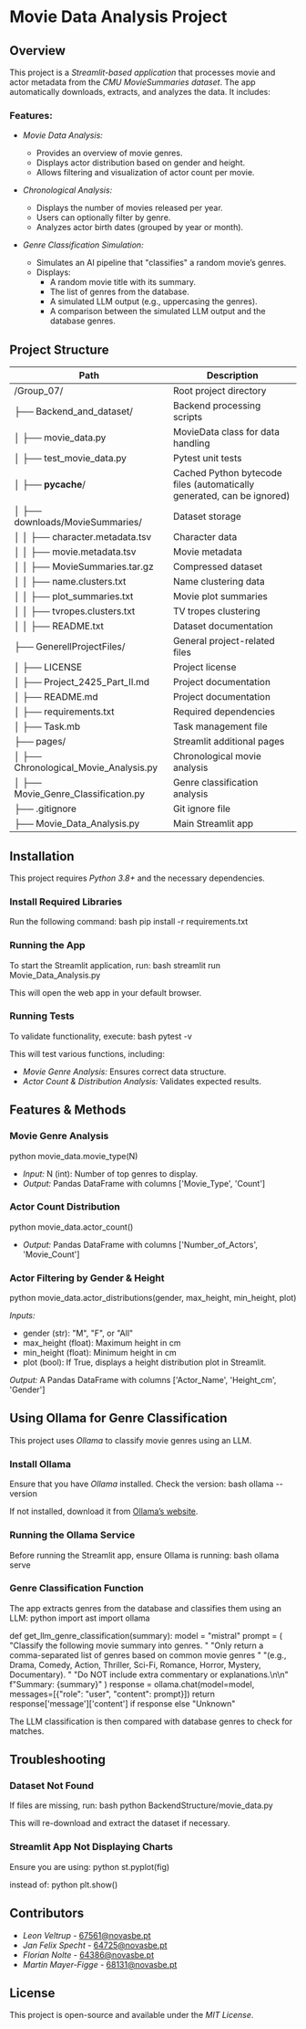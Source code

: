 # Movie Data Analysis Project

## Overview
This project is a *Streamlit-based application* that processes movie and actor metadata from the *CMU MovieSummaries dataset*. The app automatically downloads, extracts, and analyzes the data. It includes:

### Features:
- *Movie Data Analysis:*
  - Provides an overview of movie genres.
  - Displays actor distribution based on gender and height.
  - Allows filtering and visualization of actor count per movie.
- *Chronological Analysis:*
  - Displays the number of movies released per year.
  - Users can optionally filter by genre.
  - Analyzes actor birth dates (grouped by year or month).
  
- *Genre Classification Simulation:*
  - Simulates an AI pipeline that "classifies" a random movie’s genres.
  - Displays:
    - A random movie title with its summary.
    - The list of genres from the database.
    - A simulated LLM output (e.g., uppercasing the genres).
    - A comparison between the simulated LLM output and the database genres.

## Project Structure

| Path                             | Description                         |
|----------------------------------|-------------------------------------|
| /Group_07/                    | Root project directory                 |
| ├── Backend_and_dataset/         | Backend processing scripts             |
| │   ├── movie_data.py         | MovieData class for data handling      |
| │   ├── test_movie_data.py    | Pytest unit tests                      |
| │   ├── __pycache__/          | Cached Python bytecode files (automatically generated, can be ignored) |
| │   ├── downloads/MovieSummaries/       | Dataset storage                        |
| │   │   ├── character.metadata.tsv | Character data                         |
| │   │   ├── movie.metadata.tsv    | Movie metadata                         |
| │   │   ├── MovieSummaries.tar.gz | Compressed dataset                     |
| │   │   ├── name.clusters.txt     | Name clustering data                   |
| │   │   ├── plot_summaries.txt    | Movie plot summaries                   |
| │   │   ├── tvropes.clusters.txt  | TV tropes clustering                   |
| │   │   ├── README.txt            | Dataset documentation                  |
| ├── GenerellProjectFiles/     | General project-related files          |
| │   ├── LICENSE               | Project license                        |
| │   ├── Project_2425_Part_II.md | Project documentation                |
| │   ├── README.md             | Project documentation                  |
| │   ├── requirements.txt      | Required dependencies                  |
| │   ├── Task.mb               | Task management file                   |
| ├── pages/                    | Streamlit additional pages             |
| │   ├── Chronological_Movie_Analysis.py | Chronological movie analysis |
| │   ├── Movie_Genre_Classification.py  | Genre classification analysis |
| ├── .gitignore                | Git ignore file                        |
| ├── Movie_Data_Analysis.py    | Main Streamlit app                     |

## Installation
This project requires *Python 3.8+* and the necessary dependencies.

### Install Required Libraries
Run the following command:
bash
pip install -r requirements.txt


### Running the App
To start the Streamlit application, run:
bash
streamlit run Movie_Data_Analysis.py

This will open the web app in your default browser.

### Running Tests
To validate functionality, execute:
bash
pytest -v

This will test various functions, including:
- *Movie Genre Analysis:* Ensures correct data structure.
- *Actor Count & Distribution Analysis:* Validates expected results.

## Features & Methods

### Movie Genre Analysis
python
movie_data.movie_type(N)

- *Input:* N (int): Number of top genres to display.
- *Output:* Pandas DataFrame with columns ['Movie_Type', 'Count']

### Actor Count Distribution
python
movie_data.actor_count()

- *Output:* Pandas DataFrame with columns ['Number_of_Actors', 'Movie_Count']

### Actor Filtering by Gender & Height
python
movie_data.actor_distributions(gender, max_height, min_height, plot)

*Inputs:*
- gender (str): "M", "F", or "All"
- max_height (float): Maximum height in cm
- min_height (float): Minimum height in cm
- plot (bool): If True, displays a height distribution plot in Streamlit.

*Output:* A Pandas DataFrame with columns ['Actor_Name', 'Height_cm', 'Gender']

## Using Ollama for Genre Classification
This project uses *Ollama* to classify movie genres using an LLM.

### Install Ollama
Ensure that you have *Ollama* installed. Check the version:
bash
ollama --version

If not installed, download it from [Ollama’s website](https://ollama.com/download).

### Running the Ollama Service
Before running the Streamlit app, ensure Ollama is running:
bash
ollama serve


### Genre Classification Function
The app extracts genres from the database and classifies them using an LLM:
python
import ast
import ollama

def get_llm_genre_classification(summary):
    model = "mistral"
    prompt = (
        "Classify the following movie summary into genres. "
        "Only return a comma-separated list of genres based on common movie genres "
        "(e.g., Drama, Comedy, Action, Thriller, Sci-Fi, Romance, Horror, Mystery, Documentary). "
        "Do NOT include extra commentary or explanations.\n\n"
        f"Summary: {summary}"
    )
    response = ollama.chat(model=model, messages=[{"role": "user", "content": prompt}])
    return response['message']['content'] if response else "Unknown"

The LLM classification is then compared with database genres to check for matches.

## Troubleshooting

### Dataset Not Found
If files are missing, run:
bash
python BackendStructure/movie_data.py

This will re-download and extract the dataset if necessary.

### Streamlit App Not Displaying Charts
Ensure you are using:
python
st.pyplot(fig)

instead of:
python
plt.show()


## Contributors
- *Leon Veltrup* - 67561@novasbe.pt
- *Jan Felix Specht* - 64725@novasbe.pt
- *Florian Nolte* - 64386@novasbe.pt
- *Martin Mayer-Figge* - 68131@novasbe.pt

## License
This project is open-source and available under the *MIT License*.
